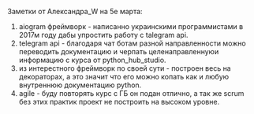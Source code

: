 Заметки от Александра_W на 5е марта:
1. aiogram фреймворк - написанно украинскими программистами в 2017м году дабы упростить работу с talegram api.
2. telegram api - благодаря чат ботам разной направленности можно переводить документацию и черпать целенаправленнуюи информацию с курса от python_hub_studio.
3. из интерестного фреймворк по своей сути - построен весь на декораторах, а это значит что его можно копать как и любую внутреннюю документацию python.
4. agile - буду повторять курс с ГБ он подан отлично, а так же scrum без этих практик проект не построить на высоком уровне.
